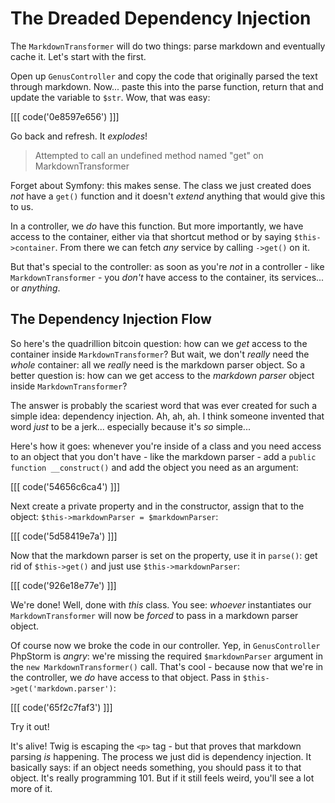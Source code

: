 # The Dreaded Dependency Injection

The `MarkdownTransformer` will do two things: parse markdown and eventually cache
it. Let's start with the first.

Open up `GenusController` and copy the code that originally parsed the text through
markdown. Now... paste this into the parse function, return that and update the
variable to `$str`. Wow, that was easy:

[[[ code('0e8597e656') ]]]

Go back and refresh. It *explodes*!

> Attempted to call an undefined method named "get" on MarkdownTransformer

Forget about Symfony: this makes sense. The class we just created does *not* have
a `get()` function and it doesn't *extend* anything that would give this to us.

In a controller, we *do* have this function. But more importantly, we have access
to the container, either via that shortcut method or by saying `$this->container`.
From there we can fetch *any* service by calling `->get()` on it.

But that's special to the controller: as soon as you're *not* in a controller - like
`MarkdownTransformer` - you *don't* have access to the container, its services...
or *anything*.

## The Dependency Injection Flow

So here's the quadrillion bitcoin question: how can we *get* access to the container
inside `MarkdownTransformer`? But wait, we don't *really* need the *whole* container:
all we *really* need is the markdown parser object. So a better question is: how can
we get access to the *markdown parser* object inside `MarkdownTransformer`?

The answer is probably the scariest word that was ever created for such a simple
idea: dependency injection. Ah, ah, ah. I think someone invented that word *just* to
be a jerk... especially because it's *so* simple...

Here's how it goes: whenever you're inside of a class and you need access to an object
that you don't have - like the markdown parser - add a `public function __construct()`
and add the object you need as an argument:

[[[ code('54656c6ca4') ]]]

Next create a private property and in the constructor, assign that to the object:
`$this->markdownParser = $markdownParser`:

[[[ code('5d58419e7a') ]]]

Now that the markdown parser is set on the property, use it in `parse()`: get rid
of `$this->get()` and just use `$this->markdownParser`:

[[[ code('926e18e77e') ]]]

We're done! Well, done with *this* class. You see: *whoever* instantiates our `MarkdownTransformer`
will now be *forced* to pass in a markdown parser object.

Of course now we broke the code in our controller. Yep, in `GenusController` PhpStorm
is *angry*: we're missing the required `$markdownParser` argument in the
`new MarkdownTransformer()` call. That's cool - because now that we're in the controller,
we *do* have access to that object. Pass in `$this->get('markdown.parser')`:

[[[ code('65f2c7faf3') ]]]

Try it out!

It's alive! Twig is escaping the `<p>` tag - but that proves that markdown parsing
*is* happening. The process we just did is dependency injection. It basically says:
if an object needs something, you should pass it to that object. It's really programming
101. But if it still feels weird, you'll see a lot more of it.
